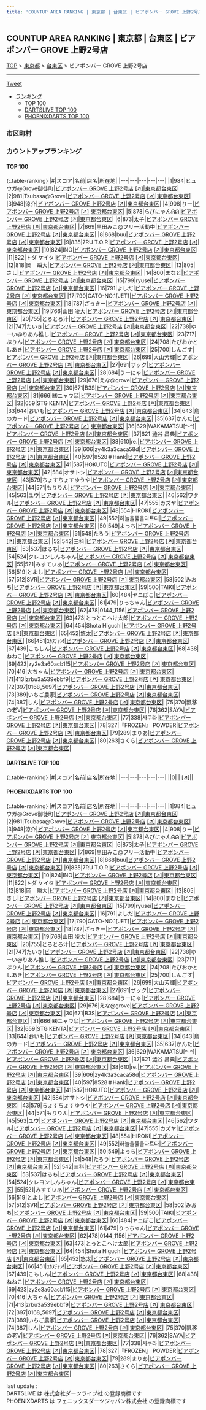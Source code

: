 ```yaml
---
title: 'COUNTUP AREA RANKING | 東京都 | 台東区 | ビアポンバー GROVE 上野2号店'
---
```

## COUNTUP AREA RANKING | 東京都 | 台東区 | ビアポンバー GROVE 上野2号店

[TOP](/darts/rank/) > [東京都](/darts/rank/東京都/) > [台東区](/darts/rank/東京都/台東区/) > ビアポンバー GROVE 上野2号店

___

<a href="https://twitter.com/share?ref_src=twsrc%5Etfw" data-text="COUNTUP AREA RANKING | 東京都台東区ビアポンバー GROVE 上野2号店" class="twitter-share-button" data-hashtags="DARTSLIVE,PHOENIXDARTS,darts,ダーツ" data-show-count="false">Tweet</a>

* [ランキング](#カウントアップランキング)
    * [TOP 100](#top-100)
    * [DARTSLIVE TOP 100](#dartslive-top-100)
    * [PHOENIXDARTS TOP 100](#phoenixdarts-top-100)

### 市区町村

<ul>

</ul>

### カウントアップランキング

#### TOP 100



{:.table-ranking}
|#|スコア|名前|店名|所在地|
|---|---|---|---|---|
|1|984|<span class="rank-name-pd">ヒュウガ@Grove御徒町</span>|<a href="/darts/rank/shops/91588.html">ビアポンバー GROVE 上野2号店</a> <a href="https://vs.phoenixdarts.com/jp/shop/shopDetailInfo/s_91588?s_seq=91588">[↗]</a>|<a href="/darts/rank/東京都/台東区">東京都台東区</a>|
|2|981|<span class="rank-name-pd">Tsubasa@Grove</span>|<a href="/darts/rank/shops/91588.html">ビアポンバー GROVE 上野2号店</a> <a href="https://vs.phoenixdarts.com/jp/shop/shopDetailInfo/s_91588?s_seq=91588">[↗]</a>|<a href="/darts/rank/東京都/台東区">東京都台東区</a>|
|3|948|<span class="rank-name-pd">涼介</span>|<a href="/darts/rank/shops/91588.html">ビアポンバー GROVE 上野2号店</a> <a href="https://vs.phoenixdarts.com/jp/shop/shopDetailInfo/s_91588?s_seq=91588">[↗]</a>|<a href="/darts/rank/東京都/台東区">東京都台東区</a>|
|4|908|<span class="rank-name-pd">りー</span>|<a href="/darts/rank/shops/91588.html">ビアポンバー GROVE 上野2号店</a> <a href="https://vs.phoenixdarts.com/jp/shop/shopDetailInfo/s_91588?s_seq=91588">[↗]</a>|<a href="/darts/rank/東京都/台東区">東京都台東区</a>|
|5|878|<span class="rank-name-pd">らびにゃんᕱᕱ</span>|<a href="/darts/rank/shops/91588.html">ビアポンバー GROVE 上野2号店</a> <a href="https://vs.phoenixdarts.com/jp/shop/shopDetailInfo/s_91588?s_seq=91588">[↗]</a>|<a href="/darts/rank/東京都/台東区">東京都台東区</a>|
|6|873|<span class="rank-name-pd">太子</span>|<a href="/darts/rank/shops/91588.html">ビアポンバー GROVE 上野2号店</a> <a href="https://vs.phoenixdarts.com/jp/shop/shopDetailInfo/s_91588?s_seq=91588">[↗]</a>|<a href="/darts/rank/東京都/台東区">東京都台東区</a>|
|7|869|<span class="rank-name-pd">黒田みこ@フリー活動中</span>|<a href="/darts/rank/shops/91588.html">ビアポンバー GROVE 上野2号店</a> <a href="https://vs.phoenixdarts.com/jp/shop/shopDetailInfo/s_91588?s_seq=91588">[↗]</a>|<a href="/darts/rank/東京都/台東区">東京都台東区</a>|
|8|868|<span class="rank-name-pd">buu</span>|<a href="/darts/rank/shops/91588.html">ビアポンバー GROVE 上野2号店</a> <a href="https://vs.phoenixdarts.com/jp/shop/shopDetailInfo/s_91588?s_seq=91588">[↗]</a>|<a href="/darts/rank/東京都/台東区">東京都台東区</a>|
|9|835|<span class="rank-name-pd">7RU T.O.R</span>|<a href="/darts/rank/shops/91588.html">ビアポンバー GROVE 上野2号店</a> <a href="https://vs.phoenixdarts.com/jp/shop/shopDetailInfo/s_91588?s_seq=91588">[↗]</a>|<a href="/darts/rank/東京都/台東区">東京都台東区</a>|
|10|824|<span class="rank-name-pd">INO</span>|<a href="/darts/rank/shops/91588.html">ビアポンバー GROVE 上野2号店</a> <a href="https://vs.phoenixdarts.com/jp/shop/shopDetailInfo/s_91588?s_seq=91588">[↗]</a>|<a href="/darts/rank/東京都/台東区">東京都台東区</a>|
|11|822|<span class="rank-name-pd">トダ ケイタ</span>|<a href="/darts/rank/shops/91588.html">ビアポンバー GROVE 上野2号店</a> <a href="https://vs.phoenixdarts.com/jp/shop/shopDetailInfo/s_91588?s_seq=91588">[↗]</a>|<a href="/darts/rank/東京都/台東区">東京都台東区</a>|
|12|818|<span class="rank-name-pd">岡　瞬大</span>|<a href="/darts/rank/shops/91588.html">ビアポンバー GROVE 上野2号店</a> <a href="https://vs.phoenixdarts.com/jp/shop/shopDetailInfo/s_91588?s_seq=91588">[↗]</a>|<a href="/darts/rank/東京都/台東区">東京都台東区</a>|
|13|805|<span class="rank-name-pd">さし</span>|<a href="/darts/rank/shops/91588.html">ビアポンバー GROVE 上野2号店</a> <a href="https://vs.phoenixdarts.com/jp/shop/shopDetailInfo/s_91588?s_seq=91588">[↗]</a>|<a href="/darts/rank/東京都/台東区">東京都台東区</a>|
|14|800|<span class="rank-name-pd">まなと</span>|<a href="/darts/rank/shops/91588.html">ビアポンバー GROVE 上野2号店</a> <a href="https://vs.phoenixdarts.com/jp/shop/shopDetailInfo/s_91588?s_seq=91588">[↗]</a>|<a href="/darts/rank/東京都/台東区">東京都台東区</a>|
|15|799|<span class="rank-name-pd">ryusei</span>|<a href="/darts/rank/shops/91588.html">ビアポンバー GROVE 上野2号店</a> <a href="https://vs.phoenixdarts.com/jp/shop/shopDetailInfo/s_91588?s_seq=91588">[↗]</a>|<a href="/darts/rank/東京都/台東区">東京都台東区</a>|
|16|791|<span class="rank-name-pd">よしだ</span>|<a href="/darts/rank/shops/91588.html">ビアポンバー GROVE 上野2号店</a> <a href="https://vs.phoenixdarts.com/jp/shop/shopDetailInfo/s_91588?s_seq=91588">[↗]</a>|<a href="/darts/rank/東京都/台東区">東京都台東区</a>|
|17|790|<span class="rank-name-pd">GATO-NO.1[JET]</span>|<a href="/darts/rank/shops/91588.html">ビアポンバー GROVE 上野2号店</a> <a href="https://vs.phoenixdarts.com/jp/shop/shopDetailInfo/s_91588?s_seq=91588">[↗]</a>|<a href="/darts/rank/東京都/台東区">東京都台東区</a>|
|18|787|<span class="rank-name-pd">ざっきー</span>|<a href="/darts/rank/shops/91588.html">ビアポンバー GROVE 上野2号店</a> <a href="https://vs.phoenixdarts.com/jp/shop/shopDetailInfo/s_91588?s_seq=91588">[↗]</a>|<a href="/darts/rank/東京都/台東区">東京都台東区</a>|
|19|766|<span class="rank-name-pd"><span class="pro-icon-pd"></span>山田 凌大</span>|<a href="/darts/rank/shops/91588.html">ビアポンバー GROVE 上野2号店</a> <a href="https://vs.phoenixdarts.com/jp/shop/shopDetailInfo/s_91588?s_seq=91588">[↗]</a>|<a href="/darts/rank/東京都/台東区">東京都台東区</a>|
|20|755|<span class="rank-name-pd">とろとろ汁</span>|<a href="/darts/rank/shops/91588.html">ビアポンバー GROVE 上野2号店</a> <a href="https://vs.phoenixdarts.com/jp/shop/shopDetailInfo/s_91588?s_seq=91588">[↗]</a>|<a href="/darts/rank/東京都/台東区">東京都台東区</a>|
|21|747|<span class="rank-name-pd">たいき</span>|<a href="/darts/rank/shops/91588.html">ビアポンバー GROVE 上野2号店</a> <a href="https://vs.phoenixdarts.com/jp/shop/shopDetailInfo/s_91588?s_seq=91588">[↗]</a>|<a href="/darts/rank/東京都/台東区">東京都台東区</a>|
|22|738|<span class="rank-name-pd">ゆーい@りあん推し</span>|<a href="/darts/rank/shops/91588.html">ビアポンバー GROVE 上野2号店</a> <a href="https://vs.phoenixdarts.com/jp/shop/shopDetailInfo/s_91588?s_seq=91588">[↗]</a>|<a href="/darts/rank/東京都/台東区">東京都台東区</a>|
|23|717|<span class="rank-name-pd">ぷりん</span>|<a href="/darts/rank/shops/91588.html">ビアポンバー GROVE 上野2号店</a> <a href="https://vs.phoenixdarts.com/jp/shop/shopDetailInfo/s_91588?s_seq=91588">[↗]</a>|<a href="/darts/rank/東京都/台東区">東京都台東区</a>|
|24|708|<span class="rank-name-pd">たぴおかとしあき</span>|<a href="/darts/rank/shops/91588.html">ビアポンバー GROVE 上野2号店</a> <a href="https://vs.phoenixdarts.com/jp/shop/shopDetailInfo/s_91588?s_seq=91588">[↗]</a>|<a href="/darts/rank/東京都/台東区">東京都台東区</a>|
|25|700|<span class="rank-name-pd">しんごす</span>|<a href="/darts/rank/shops/91588.html">ビアポンバー GROVE 上野2号店</a> <a href="https://vs.phoenixdarts.com/jp/shop/shopDetailInfo/s_91588?s_seq=91588">[↗]</a>|<a href="/darts/rank/東京都/台東区">東京都台東区</a>|
|26|699|<span class="rank-name-pd">大山芳輝</span>|<a href="/darts/rank/shops/91588.html">ビアポンバー GROVE 上野2号店</a> <a href="https://vs.phoenixdarts.com/jp/shop/shopDetailInfo/s_91588?s_seq=91588">[↗]</a>|<a href="/darts/rank/東京都/台東区">東京都台東区</a>|
|27|691|<span class="rank-name-pd">ザック</span>|<a href="/darts/rank/shops/91588.html">ビアポンバー GROVE 上野2号店</a> <a href="https://vs.phoenixdarts.com/jp/shop/shopDetailInfo/s_91588?s_seq=91588">[↗]</a>|<a href="/darts/rank/東京都/台東区">東京都台東区</a>|
|28|684|<span class="rank-name-pd">うーにゃ</span>|<a href="/darts/rank/shops/91588.html">ビアポンバー GROVE 上野2号店</a> <a href="https://vs.phoenixdarts.com/jp/shop/shopDetailInfo/s_91588?s_seq=91588">[↗]</a>|<a href="/darts/rank/東京都/台東区">東京都台東区</a>|
|29|676|<span class="rank-name-pd">えな@grove</span>|<a href="/darts/rank/shops/91588.html">ビアポンバー GROVE 上野2号店</a> <a href="https://vs.phoenixdarts.com/jp/shop/shopDetailInfo/s_91588?s_seq=91588">[↗]</a>|<a href="/darts/rank/東京都/台東区">東京都台東区</a>|
|30|671|<span class="rank-name-pd">B3S</span>|<a href="/darts/rank/shops/91588.html">ビアポンバー GROVE 上野2号店</a> <a href="https://vs.phoenixdarts.com/jp/shop/shopDetailInfo/s_91588?s_seq=91588">[↗]</a>|<a href="/darts/rank/東京都/台東区">東京都台東区</a>|
|31|666|<span class="rank-name-pd">㈱ニャウ㌮</span>|<a href="/darts/rank/shops/91588.html">ビアポンバー GROVE 上野2号店</a> <a href="https://vs.phoenixdarts.com/jp/shop/shopDetailInfo/s_91588?s_seq=91588">[↗]</a>|<a href="/darts/rank/東京都/台東区">東京都台東区</a>|
|32|659|<span class="rank-name-pd">STG KENTA</span>|<a href="/darts/rank/shops/91588.html">ビアポンバー GROVE 上野2号店</a> <a href="https://vs.phoenixdarts.com/jp/shop/shopDetailInfo/s_91588?s_seq=91588">[↗]</a>|<a href="/darts/rank/東京都/台東区">東京都台東区</a>|
|33|644|<span class="rank-name-pd">おいも</span>|<a href="/darts/rank/shops/91588.html">ビアポンバー GROVE 上野2号店</a> <a href="https://vs.phoenixdarts.com/jp/shop/shopDetailInfo/s_91588?s_seq=91588">[↗]</a>|<a href="/darts/rank/東京都/台東区">東京都台東区</a>|
|34|643|<span class="rank-name-pd">鳥のカード</span>|<a href="/darts/rank/shops/91588.html">ビアポンバー GROVE 上野2号店</a> <a href="https://vs.phoenixdarts.com/jp/shop/shopDetailInfo/s_91588?s_seq=91588">[↗]</a>|<a href="/darts/rank/東京都/台東区">東京都台東区</a>|
|35|637|<span class="rank-name-pd">かんた</span>|<a href="/darts/rank/shops/91588.html">ビアポンバー GROVE 上野2号店</a> <a href="https://vs.phoenixdarts.com/jp/shop/shopDetailInfo/s_91588?s_seq=91588">[↗]</a>|<a href="/darts/rank/東京都/台東区">東京都台東区</a>|
|36|629|<span class="rank-name-pd">WAKAMATSU[^-^]</span>|<a href="/darts/rank/shops/91588.html">ビアポンバー GROVE 上野2号店</a> <a href="https://vs.phoenixdarts.com/jp/shop/shopDetailInfo/s_91588?s_seq=91588">[↗]</a>|<a href="/darts/rank/東京都/台東区">東京都台東区</a>|
|37|621|<span class="rank-name-pd"><span class="pro-icon-pd"></span>澁谷 昌典</span>|<a href="/darts/rank/shops/91588.html">ビアポンバー GROVE 上野2号店</a> <a href="https://vs.phoenixdarts.com/jp/shop/shopDetailInfo/s_91588?s_seq=91588">[↗]</a>|<a href="/darts/rank/東京都/台東区">東京都台東区</a>|
|38|610|<span class="rank-name-pd">re.</span>|<a href="/darts/rank/shops/91588.html">ビアポンバー GROVE 上野2号店</a> <a href="https://vs.phoenixdarts.com/jp/shop/shopDetailInfo/s_91588?s_seq=91588">[↗]</a>|<a href="/darts/rank/東京都/台東区">東京都台東区</a>|
|39|606|<span class="rank-name-pd">zy4k3a3caca58d</span>|<a href="/darts/rank/shops/91588.html">ビアポンバー GROVE 上野2号店</a> <a href="https://vs.phoenixdarts.com/jp/shop/shopDetailInfo/s_91588?s_seq=91588">[↗]</a>|<a href="/darts/rank/東京都/台東区">東京都台東区</a>|
|40|597|<span class="rank-name-pd">8528＃Hank</span>|<a href="/darts/rank/shops/91588.html">ビアポンバー GROVE 上野2号店</a> <a href="https://vs.phoenixdarts.com/jp/shop/shopDetailInfo/s_91588?s_seq=91588">[↗]</a>|<a href="/darts/rank/東京都/台東区">東京都台東区</a>|
|41|587|<span class="rank-name-pd">HOKUTO</span>|<a href="/darts/rank/shops/91588.html">ビアポンバー GROVE 上野2号店</a> <a href="https://vs.phoenixdarts.com/jp/shop/shopDetailInfo/s_91588?s_seq=91588">[↗]</a>|<a href="/darts/rank/東京都/台東区">東京都台東区</a>|
|42|584|<span class="rank-name-pd">オサトシ</span>|<a href="/darts/rank/shops/91588.html">ビアポンバー GROVE 上野2号店</a> <a href="https://vs.phoenixdarts.com/jp/shop/shopDetailInfo/s_91588?s_seq=91588">[↗]</a>|<a href="/darts/rank/東京都/台東区">東京都台東区</a>|
|43|579|<span class="rank-name-pd">ちょすちょすゆうや</span>|<a href="/darts/rank/shops/91588.html">ビアポンバー GROVE 上野2号店</a> <a href="https://vs.phoenixdarts.com/jp/shop/shopDetailInfo/s_91588?s_seq=91588">[↗]</a>|<a href="/darts/rank/東京都/台東区">東京都台東区</a>|
|44|571|<span class="rank-name-pd">もりりん</span>|<a href="/darts/rank/shops/91588.html">ビアポンバー GROVE 上野2号店</a> <a href="https://vs.phoenixdarts.com/jp/shop/shopDetailInfo/s_91588?s_seq=91588">[↗]</a>|<a href="/darts/rank/東京都/台東区">東京都台東区</a>|
|45|563|<span class="rank-name-pd">ユウ</span>|<a href="/darts/rank/shops/91588.html">ビアポンバー GROVE 上野2号店</a> <a href="https://vs.phoenixdarts.com/jp/shop/shopDetailInfo/s_91588?s_seq=91588">[↗]</a>|<a href="/darts/rank/東京都/台東区">東京都台東区</a>|
|46|562|<span class="rank-name-pd">ワタル</span>|<a href="/darts/rank/shops/91588.html">ビアポンバー GROVE 上野2号店</a> <a href="https://vs.phoenixdarts.com/jp/shop/shopDetailInfo/s_91588?s_seq=91588">[↗]</a>|<a href="/darts/rank/東京都/台東区">東京都台東区</a>|
|47|555|<span class="rank-name-pd">カズヤ</span>|<a href="/darts/rank/shops/91588.html">ビアポンバー GROVE 上野2号店</a> <a href="https://vs.phoenixdarts.com/jp/shop/shopDetailInfo/s_91588?s_seq=91588">[↗]</a>|<a href="/darts/rank/東京都/台東区">東京都台東区</a>|
|48|554|<span class="rank-name-pd">HIROKI</span>|<a href="/darts/rank/shops/91588.html">ビアポンバー GROVE 上野2号店</a> <a href="https://vs.phoenixdarts.com/jp/shop/shopDetailInfo/s_91588?s_seq=91588">[↗]</a>|<a href="/darts/rank/東京都/台東区">東京都台東区</a>|
|49|552|<span class="rank-name-pd">하늘을뚫을다트다</span>|<a href="/darts/rank/shops/91588.html">ビアポンバー GROVE 上野2号店</a> <a href="https://vs.phoenixdarts.com/jp/shop/shopDetailInfo/s_91588?s_seq=91588">[↗]</a>|<a href="/darts/rank/東京都/台東区">東京都台東区</a>|
|50|549|<span class="rank-name-pd">よっち</span>|<a href="/darts/rank/shops/91588.html">ビアポンバー GROVE 上野2号店</a> <a href="https://vs.phoenixdarts.com/jp/shop/shopDetailInfo/s_91588?s_seq=91588">[↗]</a>|<a href="/darts/rank/東京都/台東区">東京都台東区</a>|
|51|548|<span class="rank-name-pd">たろう</span>|<a href="/darts/rank/shops/91588.html">ビアポンバー GROVE 上野2号店</a> <a href="https://vs.phoenixdarts.com/jp/shop/shopDetailInfo/s_91588?s_seq=91588">[↗]</a>|<a href="/darts/rank/東京都/台東区">東京都台東区</a>|
|52|542|<span class="rank-name-pd">三科</span>|<a href="/darts/rank/shops/91588.html">ビアポンバー GROVE 上野2号店</a> <a href="https://vs.phoenixdarts.com/jp/shop/shopDetailInfo/s_91588?s_seq=91588">[↗]</a>|<a href="/darts/rank/東京都/台東区">東京都台東区</a>|
|53|537|<span class="rank-name-pd">はるち</span>|<a href="/darts/rank/shops/91588.html">ビアポンバー GROVE 上野2号店</a> <a href="https://vs.phoenixdarts.com/jp/shop/shopDetailInfo/s_91588?s_seq=91588">[↗]</a>|<a href="/darts/rank/東京都/台東区">東京都台東区</a>|
|54|524|<span class="rank-name-pd">クレヨンしんちゃん</span>|<a href="/darts/rank/shops/91588.html">ビアポンバー GROVE 上野2号店</a> <a href="https://vs.phoenixdarts.com/jp/shop/shopDetailInfo/s_91588?s_seq=91588">[↗]</a>|<a href="/darts/rank/東京都/台東区">東京都台東区</a>|
|55|521|<span class="rank-name-pd">みすてぃあ</span>|<a href="/darts/rank/shops/91588.html">ビアポンバー GROVE 上野2号店</a> <a href="https://vs.phoenixdarts.com/jp/shop/shopDetailInfo/s_91588?s_seq=91588">[↗]</a>|<a href="/darts/rank/東京都/台東区">東京都台東区</a>|
|56|519|<span class="rank-name-pd">とよし</span>|<a href="/darts/rank/shops/91588.html">ビアポンバー GROVE 上野2号店</a> <a href="https://vs.phoenixdarts.com/jp/shop/shopDetailInfo/s_91588?s_seq=91588">[↗]</a>|<a href="/darts/rank/東京都/台東区">東京都台東区</a>|
|57|512|<span class="rank-name-pd">SVR</span>|<a href="/darts/rank/shops/91588.html">ビアポンバー GROVE 上野2号店</a> <a href="https://vs.phoenixdarts.com/jp/shop/shopDetailInfo/s_91588?s_seq=91588">[↗]</a>|<a href="/darts/rank/東京都/台東区">東京都台東区</a>|
|58|502|<span class="rank-name-pd">みおち</span>|<a href="/darts/rank/shops/91588.html">ビアポンバー GROVE 上野2号店</a> <a href="https://vs.phoenixdarts.com/jp/shop/shopDetailInfo/s_91588?s_seq=91588">[↗]</a>|<a href="/darts/rank/東京都/台東区">東京都台東区</a>|
|59|500|<span class="rank-name-pd">TAIKI</span>|<a href="/darts/rank/shops/91588.html">ビアポンバー GROVE 上野2号店</a> <a href="https://vs.phoenixdarts.com/jp/shop/shopDetailInfo/s_91588?s_seq=91588">[↗]</a>|<a href="/darts/rank/東京都/台東区">東京都台東区</a>|
|60|484|<span class="rank-name-pd">ヤニぽこ</span>|<a href="/darts/rank/shops/91588.html">ビアポンバー GROVE 上野2号店</a> <a href="https://vs.phoenixdarts.com/jp/shop/shopDetailInfo/s_91588?s_seq=91588">[↗]</a>|<a href="/darts/rank/東京都/台東区">東京都台東区</a>|
|61|479|<span class="rank-name-pd">りっちゃん</span>|<a href="/darts/rank/shops/91588.html">ビアポンバー GROVE 上野2号店</a> <a href="https://vs.phoenixdarts.com/jp/shop/shopDetailInfo/s_91588?s_seq=91588">[↗]</a>|<a href="/darts/rank/東京都/台東区">東京都台東区</a>|
|62|478|<span class="rank-name-pd">0144_1156</span>|<a href="/darts/rank/shops/91588.html">ビアポンバー GROVE 上野2号店</a> <a href="https://vs.phoenixdarts.com/jp/shop/shopDetailInfo/s_91588?s_seq=91588">[↗]</a>|<a href="/darts/rank/東京都/台東区">東京都台東区</a>|
|63|473|<span class="rank-name-pd">とっとこへけ太郎</span>|<a href="/darts/rank/shops/91588.html">ビアポンバー GROVE 上野2号店</a> <a href="https://vs.phoenixdarts.com/jp/shop/shopDetailInfo/s_91588?s_seq=91588">[↗]</a>|<a href="/darts/rank/東京都/台東区">東京都台東区</a>|
|64|454|<span class="rank-name-pd">Shota Higuchi</span>|<a href="/darts/rank/shops/91588.html">ビアポンバー GROVE 上野2号店</a> <a href="https://vs.phoenixdarts.com/jp/shop/shopDetailInfo/s_91588?s_seq=91588">[↗]</a>|<a href="/darts/rank/東京都/台東区">東京都台東区</a>|
|65|452|<span class="rank-name-pd">悠太</span>|<a href="/darts/rank/shops/91588.html">ビアポンバー GROVE 上野2号店</a> <a href="https://vs.phoenixdarts.com/jp/shop/shopDetailInfo/s_91588?s_seq=91588">[↗]</a>|<a href="/darts/rank/東京都/台東区">東京都台東区</a>|
|66|451|<span class="rank-name-pd">ﾕｶﾇﾁｬﾝ!</span>|<a href="/darts/rank/shops/91588.html">ビアポンバー GROVE 上野2号店</a> <a href="https://vs.phoenixdarts.com/jp/shop/shopDetailInfo/s_91588?s_seq=91588">[↗]</a>|<a href="/darts/rank/東京都/台東区">東京都台東区</a>|
|67|439|<span class="rank-name-pd">こもしん</span>|<a href="/darts/rank/shops/91588.html">ビアポンバー GROVE 上野2号店</a> <a href="https://vs.phoenixdarts.com/jp/shop/shopDetailInfo/s_91588?s_seq=91588">[↗]</a>|<a href="/darts/rank/東京都/台東区">東京都台東区</a>|
|68|438|<span class="rank-name-pd">ねねこ</span>|<a href="/darts/rank/shops/91588.html">ビアポンバー GROVE 上野2号店</a> <a href="https://vs.phoenixdarts.com/jp/shop/shopDetailInfo/s_91588?s_seq=91588">[↗]</a>|<a href="/darts/rank/東京都/台東区">東京都台東区</a>|
|69|423|<span class="rank-name-pd">zy2e3a60acb1f5</span>|<a href="/darts/rank/shops/91588.html">ビアポンバー GROVE 上野2号店</a> <a href="https://vs.phoenixdarts.com/jp/shop/shopDetailInfo/s_91588?s_seq=91588">[↗]</a>|<a href="/darts/rank/東京都/台東区">東京都台東区</a>|
|70|416|<span class="rank-name-pd">大ちゃん</span>|<a href="/darts/rank/shops/91588.html">ビアポンバー GROVE 上野2号店</a> <a href="https://vs.phoenixdarts.com/jp/shop/shopDetailInfo/s_91588?s_seq=91588">[↗]</a>|<a href="/darts/rank/東京都/台東区">東京都台東区</a>|
|71|413|<span class="rank-name-pd">zrbu3a539ebbf9</span>|<a href="/darts/rank/shops/91588.html">ビアポンバー GROVE 上野2号店</a> <a href="https://vs.phoenixdarts.com/jp/shop/shopDetailInfo/s_91588?s_seq=91588">[↗]</a>|<a href="/darts/rank/東京都/台東区">東京都台東区</a>|
|72|397|<span class="rank-name-pd">0168_5697</span>|<a href="/darts/rank/shops/91588.html">ビアポンバー GROVE 上野2号店</a> <a href="https://vs.phoenixdarts.com/jp/shop/shopDetailInfo/s_91588?s_seq=91588">[↗]</a>|<a href="/darts/rank/東京都/台東区">東京都台東区</a>|
|73|389|<span class="rank-name-pd">いちご農家</span>|<a href="/darts/rank/shops/91588.html">ビアポンバー GROVE 上野2号店</a> <a href="https://vs.phoenixdarts.com/jp/shop/shopDetailInfo/s_91588?s_seq=91588">[↗]</a>|<a href="/darts/rank/東京都/台東区">東京都台東区</a>|
|74|387|<span class="rank-name-pd">しん</span>|<a href="/darts/rank/shops/91588.html">ビアポンバー GROVE 上野2号店</a> <a href="https://vs.phoenixdarts.com/jp/shop/shopDetailInfo/s_91588?s_seq=91588">[↗]</a>|<a href="/darts/rank/東京都/台東区">東京都台東区</a>|
|75|370|<span class="rank-name-pd">飄移の老V</span>|<a href="/darts/rank/shops/91588.html">ビアポンバー GROVE 上野2号店</a> <a href="https://vs.phoenixdarts.com/jp/shop/shopDetailInfo/s_91588?s_seq=91588">[↗]</a>|<a href="/darts/rank/東京都/台東区">東京都台東区</a>|
|76|362|<span class="rank-name-pd">SAYA</span>|<a href="/darts/rank/shops/91588.html">ビアポンバー GROVE 上野2号店</a> <a href="https://vs.phoenixdarts.com/jp/shop/shopDetailInfo/s_91588?s_seq=91588">[↗]</a>|<a href="/darts/rank/東京都/台東区">東京都台東区</a>|
|77|338|<span class="rank-name-pd">사쿠라</span>|<a href="/darts/rank/shops/91588.html">ビアポンバー GROVE 上野2号店</a> <a href="https://vs.phoenixdarts.com/jp/shop/shopDetailInfo/s_91588?s_seq=91588">[↗]</a>|<a href="/darts/rank/東京都/台東区">東京都台東区</a>|
|78|327|<span class="rank-name-pd">『FROZEN』  POWDER</span>|<a href="/darts/rank/shops/91588.html">ビアポンバー GROVE 上野2号店</a> <a href="https://vs.phoenixdarts.com/jp/shop/shopDetailInfo/s_91588?s_seq=91588">[↗]</a>|<a href="/darts/rank/東京都/台東区">東京都台東区</a>|
|79|289|<span class="rank-name-pd">まりあ</span>|<a href="/darts/rank/shops/91588.html">ビアポンバー GROVE 上野2号店</a> <a href="https://vs.phoenixdarts.com/jp/shop/shopDetailInfo/s_91588?s_seq=91588">[↗]</a>|<a href="/darts/rank/東京都/台東区">東京都台東区</a>|
|80|263|<span class="rank-name-pd">さくら</span>|<a href="/darts/rank/shops/91588.html">ビアポンバー GROVE 上野2号店</a> <a href="https://vs.phoenixdarts.com/jp/shop/shopDetailInfo/s_91588?s_seq=91588">[↗]</a>|<a href="/darts/rank/東京都/台東区">東京都台東区</a>|


#### DARTSLIVE TOP 100



{:.table-ranking}
|#|スコア|名前|店名|所在地|
|---|---|---|---|---|
||0|<span class="rank-name-dl"> </span>|<a href="/darts/rank/shops/.html"></a> <a href="">[↗]</a>|<a href="/darts/rank//"></a>|


#### PHOENIXDARTS TOP 100



{:.table-ranking}
|#|スコア|名前|店名|所在地|
|---|---|---|---|---|
|1|984|<span class="rank-name-pd">ヒュウガ@Grove御徒町</span>|<a href="/darts/rank/shops/91588.html">ビアポンバー GROVE 上野2号店</a> <a href="https://vs.phoenixdarts.com/jp/shop/shopDetailInfo/s_91588?s_seq=91588">[↗]</a>|<a href="/darts/rank/東京都/台東区">東京都台東区</a>|
|2|981|<span class="rank-name-pd">Tsubasa@Grove</span>|<a href="/darts/rank/shops/91588.html">ビアポンバー GROVE 上野2号店</a> <a href="https://vs.phoenixdarts.com/jp/shop/shopDetailInfo/s_91588?s_seq=91588">[↗]</a>|<a href="/darts/rank/東京都/台東区">東京都台東区</a>|
|3|948|<span class="rank-name-pd">涼介</span>|<a href="/darts/rank/shops/91588.html">ビアポンバー GROVE 上野2号店</a> <a href="https://vs.phoenixdarts.com/jp/shop/shopDetailInfo/s_91588?s_seq=91588">[↗]</a>|<a href="/darts/rank/東京都/台東区">東京都台東区</a>|
|4|908|<span class="rank-name-pd">りー</span>|<a href="/darts/rank/shops/91588.html">ビアポンバー GROVE 上野2号店</a> <a href="https://vs.phoenixdarts.com/jp/shop/shopDetailInfo/s_91588?s_seq=91588">[↗]</a>|<a href="/darts/rank/東京都/台東区">東京都台東区</a>|
|5|878|<span class="rank-name-pd">らびにゃんᕱᕱ</span>|<a href="/darts/rank/shops/91588.html">ビアポンバー GROVE 上野2号店</a> <a href="https://vs.phoenixdarts.com/jp/shop/shopDetailInfo/s_91588?s_seq=91588">[↗]</a>|<a href="/darts/rank/東京都/台東区">東京都台東区</a>|
|6|873|<span class="rank-name-pd">太子</span>|<a href="/darts/rank/shops/91588.html">ビアポンバー GROVE 上野2号店</a> <a href="https://vs.phoenixdarts.com/jp/shop/shopDetailInfo/s_91588?s_seq=91588">[↗]</a>|<a href="/darts/rank/東京都/台東区">東京都台東区</a>|
|7|869|<span class="rank-name-pd">黒田みこ@フリー活動中</span>|<a href="/darts/rank/shops/91588.html">ビアポンバー GROVE 上野2号店</a> <a href="https://vs.phoenixdarts.com/jp/shop/shopDetailInfo/s_91588?s_seq=91588">[↗]</a>|<a href="/darts/rank/東京都/台東区">東京都台東区</a>|
|8|868|<span class="rank-name-pd">buu</span>|<a href="/darts/rank/shops/91588.html">ビアポンバー GROVE 上野2号店</a> <a href="https://vs.phoenixdarts.com/jp/shop/shopDetailInfo/s_91588?s_seq=91588">[↗]</a>|<a href="/darts/rank/東京都/台東区">東京都台東区</a>|
|9|835|<span class="rank-name-pd">7RU T.O.R</span>|<a href="/darts/rank/shops/91588.html">ビアポンバー GROVE 上野2号店</a> <a href="https://vs.phoenixdarts.com/jp/shop/shopDetailInfo/s_91588?s_seq=91588">[↗]</a>|<a href="/darts/rank/東京都/台東区">東京都台東区</a>|
|10|824|<span class="rank-name-pd">INO</span>|<a href="/darts/rank/shops/91588.html">ビアポンバー GROVE 上野2号店</a> <a href="https://vs.phoenixdarts.com/jp/shop/shopDetailInfo/s_91588?s_seq=91588">[↗]</a>|<a href="/darts/rank/東京都/台東区">東京都台東区</a>|
|11|822|<span class="rank-name-pd">トダ ケイタ</span>|<a href="/darts/rank/shops/91588.html">ビアポンバー GROVE 上野2号店</a> <a href="https://vs.phoenixdarts.com/jp/shop/shopDetailInfo/s_91588?s_seq=91588">[↗]</a>|<a href="/darts/rank/東京都/台東区">東京都台東区</a>|
|12|818|<span class="rank-name-pd">岡　瞬大</span>|<a href="/darts/rank/shops/91588.html">ビアポンバー GROVE 上野2号店</a> <a href="https://vs.phoenixdarts.com/jp/shop/shopDetailInfo/s_91588?s_seq=91588">[↗]</a>|<a href="/darts/rank/東京都/台東区">東京都台東区</a>|
|13|805|<span class="rank-name-pd">さし</span>|<a href="/darts/rank/shops/91588.html">ビアポンバー GROVE 上野2号店</a> <a href="https://vs.phoenixdarts.com/jp/shop/shopDetailInfo/s_91588?s_seq=91588">[↗]</a>|<a href="/darts/rank/東京都/台東区">東京都台東区</a>|
|14|800|<span class="rank-name-pd">まなと</span>|<a href="/darts/rank/shops/91588.html">ビアポンバー GROVE 上野2号店</a> <a href="https://vs.phoenixdarts.com/jp/shop/shopDetailInfo/s_91588?s_seq=91588">[↗]</a>|<a href="/darts/rank/東京都/台東区">東京都台東区</a>|
|15|799|<span class="rank-name-pd">ryusei</span>|<a href="/darts/rank/shops/91588.html">ビアポンバー GROVE 上野2号店</a> <a href="https://vs.phoenixdarts.com/jp/shop/shopDetailInfo/s_91588?s_seq=91588">[↗]</a>|<a href="/darts/rank/東京都/台東区">東京都台東区</a>|
|16|791|<span class="rank-name-pd">よしだ</span>|<a href="/darts/rank/shops/91588.html">ビアポンバー GROVE 上野2号店</a> <a href="https://vs.phoenixdarts.com/jp/shop/shopDetailInfo/s_91588?s_seq=91588">[↗]</a>|<a href="/darts/rank/東京都/台東区">東京都台東区</a>|
|17|790|<span class="rank-name-pd">GATO-NO.1[JET]</span>|<a href="/darts/rank/shops/91588.html">ビアポンバー GROVE 上野2号店</a> <a href="https://vs.phoenixdarts.com/jp/shop/shopDetailInfo/s_91588?s_seq=91588">[↗]</a>|<a href="/darts/rank/東京都/台東区">東京都台東区</a>|
|18|787|<span class="rank-name-pd">ざっきー</span>|<a href="/darts/rank/shops/91588.html">ビアポンバー GROVE 上野2号店</a> <a href="https://vs.phoenixdarts.com/jp/shop/shopDetailInfo/s_91588?s_seq=91588">[↗]</a>|<a href="/darts/rank/東京都/台東区">東京都台東区</a>|
|19|766|<span class="rank-name-pd"><span class="pro-icon-pd"></span>山田 凌大</span>|<a href="/darts/rank/shops/91588.html">ビアポンバー GROVE 上野2号店</a> <a href="https://vs.phoenixdarts.com/jp/shop/shopDetailInfo/s_91588?s_seq=91588">[↗]</a>|<a href="/darts/rank/東京都/台東区">東京都台東区</a>|
|20|755|<span class="rank-name-pd">とろとろ汁</span>|<a href="/darts/rank/shops/91588.html">ビアポンバー GROVE 上野2号店</a> <a href="https://vs.phoenixdarts.com/jp/shop/shopDetailInfo/s_91588?s_seq=91588">[↗]</a>|<a href="/darts/rank/東京都/台東区">東京都台東区</a>|
|21|747|<span class="rank-name-pd">たいき</span>|<a href="/darts/rank/shops/91588.html">ビアポンバー GROVE 上野2号店</a> <a href="https://vs.phoenixdarts.com/jp/shop/shopDetailInfo/s_91588?s_seq=91588">[↗]</a>|<a href="/darts/rank/東京都/台東区">東京都台東区</a>|
|22|738|<span class="rank-name-pd">ゆーい@りあん推し</span>|<a href="/darts/rank/shops/91588.html">ビアポンバー GROVE 上野2号店</a> <a href="https://vs.phoenixdarts.com/jp/shop/shopDetailInfo/s_91588?s_seq=91588">[↗]</a>|<a href="/darts/rank/東京都/台東区">東京都台東区</a>|
|23|717|<span class="rank-name-pd">ぷりん</span>|<a href="/darts/rank/shops/91588.html">ビアポンバー GROVE 上野2号店</a> <a href="https://vs.phoenixdarts.com/jp/shop/shopDetailInfo/s_91588?s_seq=91588">[↗]</a>|<a href="/darts/rank/東京都/台東区">東京都台東区</a>|
|24|708|<span class="rank-name-pd">たぴおかとしあき</span>|<a href="/darts/rank/shops/91588.html">ビアポンバー GROVE 上野2号店</a> <a href="https://vs.phoenixdarts.com/jp/shop/shopDetailInfo/s_91588?s_seq=91588">[↗]</a>|<a href="/darts/rank/東京都/台東区">東京都台東区</a>|
|25|700|<span class="rank-name-pd">しんごす</span>|<a href="/darts/rank/shops/91588.html">ビアポンバー GROVE 上野2号店</a> <a href="https://vs.phoenixdarts.com/jp/shop/shopDetailInfo/s_91588?s_seq=91588">[↗]</a>|<a href="/darts/rank/東京都/台東区">東京都台東区</a>|
|26|699|<span class="rank-name-pd">大山芳輝</span>|<a href="/darts/rank/shops/91588.html">ビアポンバー GROVE 上野2号店</a> <a href="https://vs.phoenixdarts.com/jp/shop/shopDetailInfo/s_91588?s_seq=91588">[↗]</a>|<a href="/darts/rank/東京都/台東区">東京都台東区</a>|
|27|691|<span class="rank-name-pd">ザック</span>|<a href="/darts/rank/shops/91588.html">ビアポンバー GROVE 上野2号店</a> <a href="https://vs.phoenixdarts.com/jp/shop/shopDetailInfo/s_91588?s_seq=91588">[↗]</a>|<a href="/darts/rank/東京都/台東区">東京都台東区</a>|
|28|684|<span class="rank-name-pd">うーにゃ</span>|<a href="/darts/rank/shops/91588.html">ビアポンバー GROVE 上野2号店</a> <a href="https://vs.phoenixdarts.com/jp/shop/shopDetailInfo/s_91588?s_seq=91588">[↗]</a>|<a href="/darts/rank/東京都/台東区">東京都台東区</a>|
|29|676|<span class="rank-name-pd">えな@grove</span>|<a href="/darts/rank/shops/91588.html">ビアポンバー GROVE 上野2号店</a> <a href="https://vs.phoenixdarts.com/jp/shop/shopDetailInfo/s_91588?s_seq=91588">[↗]</a>|<a href="/darts/rank/東京都/台東区">東京都台東区</a>|
|30|671|<span class="rank-name-pd">B3S</span>|<a href="/darts/rank/shops/91588.html">ビアポンバー GROVE 上野2号店</a> <a href="https://vs.phoenixdarts.com/jp/shop/shopDetailInfo/s_91588?s_seq=91588">[↗]</a>|<a href="/darts/rank/東京都/台東区">東京都台東区</a>|
|31|666|<span class="rank-name-pd">㈱ニャウ㌮</span>|<a href="/darts/rank/shops/91588.html">ビアポンバー GROVE 上野2号店</a> <a href="https://vs.phoenixdarts.com/jp/shop/shopDetailInfo/s_91588?s_seq=91588">[↗]</a>|<a href="/darts/rank/東京都/台東区">東京都台東区</a>|
|32|659|<span class="rank-name-pd">STG KENTA</span>|<a href="/darts/rank/shops/91588.html">ビアポンバー GROVE 上野2号店</a> <a href="https://vs.phoenixdarts.com/jp/shop/shopDetailInfo/s_91588?s_seq=91588">[↗]</a>|<a href="/darts/rank/東京都/台東区">東京都台東区</a>|
|33|644|<span class="rank-name-pd">おいも</span>|<a href="/darts/rank/shops/91588.html">ビアポンバー GROVE 上野2号店</a> <a href="https://vs.phoenixdarts.com/jp/shop/shopDetailInfo/s_91588?s_seq=91588">[↗]</a>|<a href="/darts/rank/東京都/台東区">東京都台東区</a>|
|34|643|<span class="rank-name-pd">鳥のカード</span>|<a href="/darts/rank/shops/91588.html">ビアポンバー GROVE 上野2号店</a> <a href="https://vs.phoenixdarts.com/jp/shop/shopDetailInfo/s_91588?s_seq=91588">[↗]</a>|<a href="/darts/rank/東京都/台東区">東京都台東区</a>|
|35|637|<span class="rank-name-pd">かんた</span>|<a href="/darts/rank/shops/91588.html">ビアポンバー GROVE 上野2号店</a> <a href="https://vs.phoenixdarts.com/jp/shop/shopDetailInfo/s_91588?s_seq=91588">[↗]</a>|<a href="/darts/rank/東京都/台東区">東京都台東区</a>|
|36|629|<span class="rank-name-pd">WAKAMATSU[^-^]</span>|<a href="/darts/rank/shops/91588.html">ビアポンバー GROVE 上野2号店</a> <a href="https://vs.phoenixdarts.com/jp/shop/shopDetailInfo/s_91588?s_seq=91588">[↗]</a>|<a href="/darts/rank/東京都/台東区">東京都台東区</a>|
|37|621|<span class="rank-name-pd"><span class="pro-icon-pd"></span>澁谷 昌典</span>|<a href="/darts/rank/shops/91588.html">ビアポンバー GROVE 上野2号店</a> <a href="https://vs.phoenixdarts.com/jp/shop/shopDetailInfo/s_91588?s_seq=91588">[↗]</a>|<a href="/darts/rank/東京都/台東区">東京都台東区</a>|
|38|610|<span class="rank-name-pd">re.</span>|<a href="/darts/rank/shops/91588.html">ビアポンバー GROVE 上野2号店</a> <a href="https://vs.phoenixdarts.com/jp/shop/shopDetailInfo/s_91588?s_seq=91588">[↗]</a>|<a href="/darts/rank/東京都/台東区">東京都台東区</a>|
|39|606|<span class="rank-name-pd">zy4k3a3caca58d</span>|<a href="/darts/rank/shops/91588.html">ビアポンバー GROVE 上野2号店</a> <a href="https://vs.phoenixdarts.com/jp/shop/shopDetailInfo/s_91588?s_seq=91588">[↗]</a>|<a href="/darts/rank/東京都/台東区">東京都台東区</a>|
|40|597|<span class="rank-name-pd">8528＃Hank</span>|<a href="/darts/rank/shops/91588.html">ビアポンバー GROVE 上野2号店</a> <a href="https://vs.phoenixdarts.com/jp/shop/shopDetailInfo/s_91588?s_seq=91588">[↗]</a>|<a href="/darts/rank/東京都/台東区">東京都台東区</a>|
|41|587|<span class="rank-name-pd">HOKUTO</span>|<a href="/darts/rank/shops/91588.html">ビアポンバー GROVE 上野2号店</a> <a href="https://vs.phoenixdarts.com/jp/shop/shopDetailInfo/s_91588?s_seq=91588">[↗]</a>|<a href="/darts/rank/東京都/台東区">東京都台東区</a>|
|42|584|<span class="rank-name-pd">オサトシ</span>|<a href="/darts/rank/shops/91588.html">ビアポンバー GROVE 上野2号店</a> <a href="https://vs.phoenixdarts.com/jp/shop/shopDetailInfo/s_91588?s_seq=91588">[↗]</a>|<a href="/darts/rank/東京都/台東区">東京都台東区</a>|
|43|579|<span class="rank-name-pd">ちょすちょすゆうや</span>|<a href="/darts/rank/shops/91588.html">ビアポンバー GROVE 上野2号店</a> <a href="https://vs.phoenixdarts.com/jp/shop/shopDetailInfo/s_91588?s_seq=91588">[↗]</a>|<a href="/darts/rank/東京都/台東区">東京都台東区</a>|
|44|571|<span class="rank-name-pd">もりりん</span>|<a href="/darts/rank/shops/91588.html">ビアポンバー GROVE 上野2号店</a> <a href="https://vs.phoenixdarts.com/jp/shop/shopDetailInfo/s_91588?s_seq=91588">[↗]</a>|<a href="/darts/rank/東京都/台東区">東京都台東区</a>|
|45|563|<span class="rank-name-pd">ユウ</span>|<a href="/darts/rank/shops/91588.html">ビアポンバー GROVE 上野2号店</a> <a href="https://vs.phoenixdarts.com/jp/shop/shopDetailInfo/s_91588?s_seq=91588">[↗]</a>|<a href="/darts/rank/東京都/台東区">東京都台東区</a>|
|46|562|<span class="rank-name-pd">ワタル</span>|<a href="/darts/rank/shops/91588.html">ビアポンバー GROVE 上野2号店</a> <a href="https://vs.phoenixdarts.com/jp/shop/shopDetailInfo/s_91588?s_seq=91588">[↗]</a>|<a href="/darts/rank/東京都/台東区">東京都台東区</a>|
|47|555|<span class="rank-name-pd">カズヤ</span>|<a href="/darts/rank/shops/91588.html">ビアポンバー GROVE 上野2号店</a> <a href="https://vs.phoenixdarts.com/jp/shop/shopDetailInfo/s_91588?s_seq=91588">[↗]</a>|<a href="/darts/rank/東京都/台東区">東京都台東区</a>|
|48|554|<span class="rank-name-pd">HIROKI</span>|<a href="/darts/rank/shops/91588.html">ビアポンバー GROVE 上野2号店</a> <a href="https://vs.phoenixdarts.com/jp/shop/shopDetailInfo/s_91588?s_seq=91588">[↗]</a>|<a href="/darts/rank/東京都/台東区">東京都台東区</a>|
|49|552|<span class="rank-name-pd">하늘을뚫을다트다</span>|<a href="/darts/rank/shops/91588.html">ビアポンバー GROVE 上野2号店</a> <a href="https://vs.phoenixdarts.com/jp/shop/shopDetailInfo/s_91588?s_seq=91588">[↗]</a>|<a href="/darts/rank/東京都/台東区">東京都台東区</a>|
|50|549|<span class="rank-name-pd">よっち</span>|<a href="/darts/rank/shops/91588.html">ビアポンバー GROVE 上野2号店</a> <a href="https://vs.phoenixdarts.com/jp/shop/shopDetailInfo/s_91588?s_seq=91588">[↗]</a>|<a href="/darts/rank/東京都/台東区">東京都台東区</a>|
|51|548|<span class="rank-name-pd">たろう</span>|<a href="/darts/rank/shops/91588.html">ビアポンバー GROVE 上野2号店</a> <a href="https://vs.phoenixdarts.com/jp/shop/shopDetailInfo/s_91588?s_seq=91588">[↗]</a>|<a href="/darts/rank/東京都/台東区">東京都台東区</a>|
|52|542|<span class="rank-name-pd">三科</span>|<a href="/darts/rank/shops/91588.html">ビアポンバー GROVE 上野2号店</a> <a href="https://vs.phoenixdarts.com/jp/shop/shopDetailInfo/s_91588?s_seq=91588">[↗]</a>|<a href="/darts/rank/東京都/台東区">東京都台東区</a>|
|53|537|<span class="rank-name-pd">はるち</span>|<a href="/darts/rank/shops/91588.html">ビアポンバー GROVE 上野2号店</a> <a href="https://vs.phoenixdarts.com/jp/shop/shopDetailInfo/s_91588?s_seq=91588">[↗]</a>|<a href="/darts/rank/東京都/台東区">東京都台東区</a>|
|54|524|<span class="rank-name-pd">クレヨンしんちゃん</span>|<a href="/darts/rank/shops/91588.html">ビアポンバー GROVE 上野2号店</a> <a href="https://vs.phoenixdarts.com/jp/shop/shopDetailInfo/s_91588?s_seq=91588">[↗]</a>|<a href="/darts/rank/東京都/台東区">東京都台東区</a>|
|55|521|<span class="rank-name-pd">みすてぃあ</span>|<a href="/darts/rank/shops/91588.html">ビアポンバー GROVE 上野2号店</a> <a href="https://vs.phoenixdarts.com/jp/shop/shopDetailInfo/s_91588?s_seq=91588">[↗]</a>|<a href="/darts/rank/東京都/台東区">東京都台東区</a>|
|56|519|<span class="rank-name-pd">とよし</span>|<a href="/darts/rank/shops/91588.html">ビアポンバー GROVE 上野2号店</a> <a href="https://vs.phoenixdarts.com/jp/shop/shopDetailInfo/s_91588?s_seq=91588">[↗]</a>|<a href="/darts/rank/東京都/台東区">東京都台東区</a>|
|57|512|<span class="rank-name-pd">SVR</span>|<a href="/darts/rank/shops/91588.html">ビアポンバー GROVE 上野2号店</a> <a href="https://vs.phoenixdarts.com/jp/shop/shopDetailInfo/s_91588?s_seq=91588">[↗]</a>|<a href="/darts/rank/東京都/台東区">東京都台東区</a>|
|58|502|<span class="rank-name-pd">みおち</span>|<a href="/darts/rank/shops/91588.html">ビアポンバー GROVE 上野2号店</a> <a href="https://vs.phoenixdarts.com/jp/shop/shopDetailInfo/s_91588?s_seq=91588">[↗]</a>|<a href="/darts/rank/東京都/台東区">東京都台東区</a>|
|59|500|<span class="rank-name-pd">TAIKI</span>|<a href="/darts/rank/shops/91588.html">ビアポンバー GROVE 上野2号店</a> <a href="https://vs.phoenixdarts.com/jp/shop/shopDetailInfo/s_91588?s_seq=91588">[↗]</a>|<a href="/darts/rank/東京都/台東区">東京都台東区</a>|
|60|484|<span class="rank-name-pd">ヤニぽこ</span>|<a href="/darts/rank/shops/91588.html">ビアポンバー GROVE 上野2号店</a> <a href="https://vs.phoenixdarts.com/jp/shop/shopDetailInfo/s_91588?s_seq=91588">[↗]</a>|<a href="/darts/rank/東京都/台東区">東京都台東区</a>|
|61|479|<span class="rank-name-pd">りっちゃん</span>|<a href="/darts/rank/shops/91588.html">ビアポンバー GROVE 上野2号店</a> <a href="https://vs.phoenixdarts.com/jp/shop/shopDetailInfo/s_91588?s_seq=91588">[↗]</a>|<a href="/darts/rank/東京都/台東区">東京都台東区</a>|
|62|478|<span class="rank-name-pd">0144_1156</span>|<a href="/darts/rank/shops/91588.html">ビアポンバー GROVE 上野2号店</a> <a href="https://vs.phoenixdarts.com/jp/shop/shopDetailInfo/s_91588?s_seq=91588">[↗]</a>|<a href="/darts/rank/東京都/台東区">東京都台東区</a>|
|63|473|<span class="rank-name-pd">とっとこへけ太郎</span>|<a href="/darts/rank/shops/91588.html">ビアポンバー GROVE 上野2号店</a> <a href="https://vs.phoenixdarts.com/jp/shop/shopDetailInfo/s_91588?s_seq=91588">[↗]</a>|<a href="/darts/rank/東京都/台東区">東京都台東区</a>|
|64|454|<span class="rank-name-pd">Shota Higuchi</span>|<a href="/darts/rank/shops/91588.html">ビアポンバー GROVE 上野2号店</a> <a href="https://vs.phoenixdarts.com/jp/shop/shopDetailInfo/s_91588?s_seq=91588">[↗]</a>|<a href="/darts/rank/東京都/台東区">東京都台東区</a>|
|65|452|<span class="rank-name-pd">悠太</span>|<a href="/darts/rank/shops/91588.html">ビアポンバー GROVE 上野2号店</a> <a href="https://vs.phoenixdarts.com/jp/shop/shopDetailInfo/s_91588?s_seq=91588">[↗]</a>|<a href="/darts/rank/東京都/台東区">東京都台東区</a>|
|66|451|<span class="rank-name-pd">ﾕｶﾇﾁｬﾝ!</span>|<a href="/darts/rank/shops/91588.html">ビアポンバー GROVE 上野2号店</a> <a href="https://vs.phoenixdarts.com/jp/shop/shopDetailInfo/s_91588?s_seq=91588">[↗]</a>|<a href="/darts/rank/東京都/台東区">東京都台東区</a>|
|67|439|<span class="rank-name-pd">こもしん</span>|<a href="/darts/rank/shops/91588.html">ビアポンバー GROVE 上野2号店</a> <a href="https://vs.phoenixdarts.com/jp/shop/shopDetailInfo/s_91588?s_seq=91588">[↗]</a>|<a href="/darts/rank/東京都/台東区">東京都台東区</a>|
|68|438|<span class="rank-name-pd">ねねこ</span>|<a href="/darts/rank/shops/91588.html">ビアポンバー GROVE 上野2号店</a> <a href="https://vs.phoenixdarts.com/jp/shop/shopDetailInfo/s_91588?s_seq=91588">[↗]</a>|<a href="/darts/rank/東京都/台東区">東京都台東区</a>|
|69|423|<span class="rank-name-pd">zy2e3a60acb1f5</span>|<a href="/darts/rank/shops/91588.html">ビアポンバー GROVE 上野2号店</a> <a href="https://vs.phoenixdarts.com/jp/shop/shopDetailInfo/s_91588?s_seq=91588">[↗]</a>|<a href="/darts/rank/東京都/台東区">東京都台東区</a>|
|70|416|<span class="rank-name-pd">大ちゃん</span>|<a href="/darts/rank/shops/91588.html">ビアポンバー GROVE 上野2号店</a> <a href="https://vs.phoenixdarts.com/jp/shop/shopDetailInfo/s_91588?s_seq=91588">[↗]</a>|<a href="/darts/rank/東京都/台東区">東京都台東区</a>|
|71|413|<span class="rank-name-pd">zrbu3a539ebbf9</span>|<a href="/darts/rank/shops/91588.html">ビアポンバー GROVE 上野2号店</a> <a href="https://vs.phoenixdarts.com/jp/shop/shopDetailInfo/s_91588?s_seq=91588">[↗]</a>|<a href="/darts/rank/東京都/台東区">東京都台東区</a>|
|72|397|<span class="rank-name-pd">0168_5697</span>|<a href="/darts/rank/shops/91588.html">ビアポンバー GROVE 上野2号店</a> <a href="https://vs.phoenixdarts.com/jp/shop/shopDetailInfo/s_91588?s_seq=91588">[↗]</a>|<a href="/darts/rank/東京都/台東区">東京都台東区</a>|
|73|389|<span class="rank-name-pd">いちご農家</span>|<a href="/darts/rank/shops/91588.html">ビアポンバー GROVE 上野2号店</a> <a href="https://vs.phoenixdarts.com/jp/shop/shopDetailInfo/s_91588?s_seq=91588">[↗]</a>|<a href="/darts/rank/東京都/台東区">東京都台東区</a>|
|74|387|<span class="rank-name-pd">しん</span>|<a href="/darts/rank/shops/91588.html">ビアポンバー GROVE 上野2号店</a> <a href="https://vs.phoenixdarts.com/jp/shop/shopDetailInfo/s_91588?s_seq=91588">[↗]</a>|<a href="/darts/rank/東京都/台東区">東京都台東区</a>|
|75|370|<span class="rank-name-pd">飄移の老V</span>|<a href="/darts/rank/shops/91588.html">ビアポンバー GROVE 上野2号店</a> <a href="https://vs.phoenixdarts.com/jp/shop/shopDetailInfo/s_91588?s_seq=91588">[↗]</a>|<a href="/darts/rank/東京都/台東区">東京都台東区</a>|
|76|362|<span class="rank-name-pd">SAYA</span>|<a href="/darts/rank/shops/91588.html">ビアポンバー GROVE 上野2号店</a> <a href="https://vs.phoenixdarts.com/jp/shop/shopDetailInfo/s_91588?s_seq=91588">[↗]</a>|<a href="/darts/rank/東京都/台東区">東京都台東区</a>|
|77|338|<span class="rank-name-pd">사쿠라</span>|<a href="/darts/rank/shops/91588.html">ビアポンバー GROVE 上野2号店</a> <a href="https://vs.phoenixdarts.com/jp/shop/shopDetailInfo/s_91588?s_seq=91588">[↗]</a>|<a href="/darts/rank/東京都/台東区">東京都台東区</a>|
|78|327|<span class="rank-name-pd">『FROZEN』  POWDER</span>|<a href="/darts/rank/shops/91588.html">ビアポンバー GROVE 上野2号店</a> <a href="https://vs.phoenixdarts.com/jp/shop/shopDetailInfo/s_91588?s_seq=91588">[↗]</a>|<a href="/darts/rank/東京都/台東区">東京都台東区</a>|
|79|289|<span class="rank-name-pd">まりあ</span>|<a href="/darts/rank/shops/91588.html">ビアポンバー GROVE 上野2号店</a> <a href="https://vs.phoenixdarts.com/jp/shop/shopDetailInfo/s_91588?s_seq=91588">[↗]</a>|<a href="/darts/rank/東京都/台東区">東京都台東区</a>|
|80|263|<span class="rank-name-pd">さくら</span>|<a href="/darts/rank/shops/91588.html">ビアポンバー GROVE 上野2号店</a> <a href="https://vs.phoenixdarts.com/jp/shop/shopDetailInfo/s_91588?s_seq=91588">[↗]</a>|<a href="/darts/rank/東京都/台東区">東京都台東区</a>|


<div class="footer border-top border-gray-light mt-5 pt-3 text-right text-gray">
    last update : <span style="font-weight: italic" id="foot_last_modified"></span><br />
    DARTSLIVE は 株式会社ダーツライブ社 の登録商標です<br />
    PHOENIXDARTS は フェニックスダーツジャパン株式会社 の登録商標です<br />
</div>

<script src="https://cdnjs.cloudflare.com/ajax/libs/jquery.tablesorter/2.31.3/js/jquery.tablesorter.min.js" integrity="sha512-qzgd5cYSZcosqpzpn7zF2ZId8f/8CHmFKZ8j7mU4OUXTNRd5g+ZHBPsgKEwoqxCtdQvExE5LprwwPAgoicguNg==" crossorigin="anonymous" referrerpolicy="no-referrer"></script>
<link rel="stylesheet" href="https://cdnjs.cloudflare.com/ajax/libs/jquery.tablesorter/2.31.3/css/theme.default.min.css" integrity="sha512-wghhOJkjQX0Lh3NSWvNKeZ0ZpNn+SPVXX1Qyc9OCaogADktxrBiBdKGDoqVUOyhStvMBmJQ8ZdMHiR3wuEq8+w==" crossorigin="anonymous" referrerpolicy="no-referrer" />
<script>
$(function() {
    $(".table-ranking").tablesorter({sortList:[[0, 0]]});
    $("#foot_last_modified").text(formatDate(new Date(document.lastModified), 'yyyy-MM-dd HH:mm:ss'));
});
</script>

<script async src="https://platform.twitter.com/widgets.js" charset="utf-8"></script>